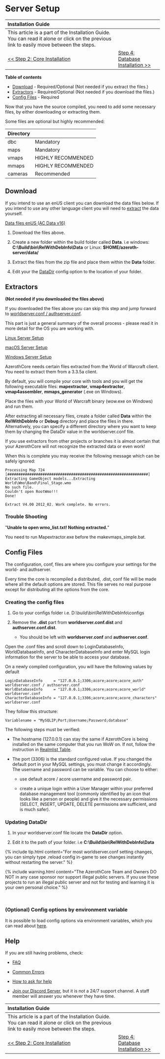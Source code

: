 # Server Setup

| Installation Guide                                                                                                                      |                                                              |
| :-------------------------------------------------------------------------------------------------------------------------------------- | :----------------------------------------------------------- |
| This article is a part of the Installation Guide. You can read it alone or click on the previous link to easily move between the steps. |
| [<< Step 2: Core Installation](core-installation.md)                                                                                    | [Step 4: Database Installation >>](database-installation.md) |

**Table of contents**
- [Download](#download) - Required/Optional (Not needed if you extract the files.)
- [Extractors](#extractors) - Required/Optional (Not needed if you download the files.)
- [Config Files](#config-files) - Required

Now that you have the source compiled, you need to add some necessary files, by either downloading or extracting them.

Some files are optional but highly recommended:

| Directory |                    |
| :-------- | :----------------- |
| dbc       | Mandatory          |
| maps      | Mandatory          |
| vmaps     | HIGHLY RECOMMENDED |
| mmaps     | HIGHLY RECOMMENDED |
| cameras   | Recommended        |

## Download

If you intend to use an enUS client you can download the data files below. If you intend to use any other language client you will need to [extract](#extractors) the data yourself.

<a class="no-icon" href="https://github.com/wowgaming/client-data/releases/" target="_blank"><i class="fa-solid fa-download"></i> Data files enUS (AC Data v16)</a>

1. Download the files above.

2. Create a new folder within the build folder called **Data**. i.e windows: **C:\Build\bin\RelWithDebInfo\Data** or Linux: **$HOME/azeroth-server/data/**

3. Extract the files from the zip file and place them within the **Data** folder.

4. Edit your the [DataDir](#updating-datadir) config option to the location of your folder.

## Extractors

**(Not needed if you downloaded the files above)**

If you downloaded the files above you can skip this step and jump forward to [worldserver.conf / authserver.conf](#worldserverconf--authserverconf).

This part is just a general summary of the overall process - please read it in more detail for the OS you are working with.

[Linux Server Setup](linux-server-setup.md)

[macOS Server Setup](macos-server-setup.md)

[Windows Server Setup](windows-server-setup.md)

AzerothCore needs certain files extracted from the World of Warcraft client. You need to extract them from a 3.3.5a client.

By default, you will compile your core with tools and you will get the following executable files: **mapextractor**, **vmap4extractor**, **vmap4assembler**, **mmaps_generator** (.exe on Windows).

Place the files with your World of Warcraft binary (wow.exe on Windows) and run them.

After extracting all necessary files, create a folder called **Data** within the **RelWithDebInfo** or **Debug** directory and place the files in there. Alternatively, you can specify a different directory where you want to keep them by changing the DataDir value in the worldserver.conf file.

If you use extractors from other projects or branches it is almost certain that your AzerothCore will not recognize the extracted data or even work!

When this is complete you may receive the following message which can be safely ignored:

```
Processing Map 724
[################################################################]
Extracting GameObject models...Extracting World\Wmo\Band\Final_Stage.wmo
No such file.
Couldn't open RootWmo!!!
Done!
  
Extract V4.00 2012_02. Work complete. No errors.
```

### Trouble Shooting

"**Unable to open wmo_list.txt! Nothing extracted.**"

You need to run Mapextractor.exe before the makevmaps_simple.bat.

## Config Files

The configuration, conf, files are where you configure your settings for the world- and authserver.

Every time the core is recompiled a distributed, .dist, conf file will be made where all the default options are stored. This file serves no real purpose except for distributing all the options from the core.

### Creating the config files

1. Go to your configs folder i.e. D:\build\bin\RelWithDebInfo\configs

1. Remove the **.dist** part from **worldserver.conf.dist** and **authserver.conf.dist**.

    - You should be left with **worldserver.conf** and **authserver.conf**.

Open the .conf files and scroll down to LoginDatabaseInfo, WorldDatabaseInfo, and CharacterDatabaseInfo and enter MySQL login information for the server to be able to access your database.

On a newly compiled configuration, you will have the following values by default

```
LoginDatabaseInfo     = "127.0.0.1;3306;acore;acore;acore_auth" worldserver.conf / authserver.conf
WorldDatabaseInfo     = "127.0.0.1;3306;acore;acore;acore_world" worldserver.conf
CharacterDatabaseInfo = "127.0.0.1;3306;acore;acore;acore_characters" worldserver.conf
```

They follow this structure:

```
Variablename = "MySQLIP;Port;Username;Password;database"  
``` 

The following steps must be verified:

- The hostname (127.0.0.1) can stay the same if AzerothCore is being installed on the same computer that you run WoW on.
  If not, follow the instruction in [Realmlist Table](realmlist.md).

- The port (3306) is the standard configured value. If you changed the default port in your MySQL settings, you must change it accordingly.
  The username and password can be variable. You can choose to either: 

    - use default acore / acore username and password pair.

    - create a unique login within a User Manager within your preferred database management tool (commonly identified by an icon that looks like a person or people) and give it the necessary permissions (SELECT, INSERT, UPDATE, DELETE permissions are sufficient, and is much safer).

### Updating DataDir

1. In your worldserver.conf file locate the **DataDir** option.

1. Edit it to the path of your folder. i.e **C:\Build\bin\RelWithDebInfo\Data**

{% include tip.html content="For most worldserver.conf setting changes, you can simply type .reload config in-game to see changes instantly without restarting the server." %}

{% include warning.html content="The AzerothCore Team and Owners DO NOT in any case sponsor nor support illegal public servers. If you use these projects to run an illegal public server and not for testing and learning it is your own personal choice." %}

<br>

### (Optional) Config options by environment variable

It is possible to load config options via environment variables, which you can read about [here](config-overrides-with-env-var.md).

## Help

If you are still having problems, check:

* [FAQ](faq.md)

* [Common Errors](common-errors.md)

* [How to ask for help](how-to-ask-for-help.md)

* [Join our Discord Server](https://discord.gg/gkt4y2x), but it is not a 24/7 support channel. A staff member will answer you whenever they have time.

| Installation Guide                                                                                                                      |                                                              |
| :-------------------------------------------------------------------------------------------------------------------------------------- | :----------------------------------------------------------- |
| This article is a part of the Installation Guide. You can read it alone or click on the previous link to easily move between the steps. |
| [<< Step 2: Core Installation](core-installation.md)                                                                                    | [Step 4: Database Installation >>](database-installation.md) |
